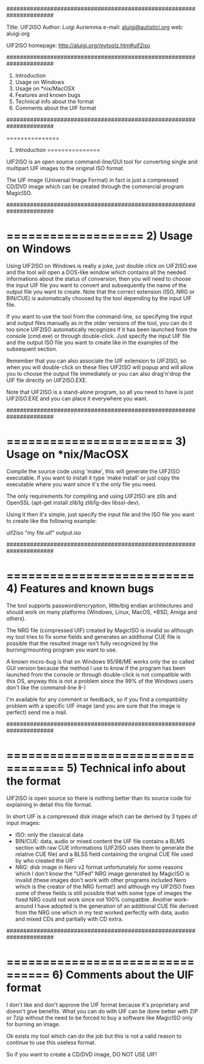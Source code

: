 ######################################################################

Title:  UIF2ISO
Author: Luigi Auriemma
e-mail: aluigi@autistici.org
web:    aluigi.org

UIF2ISO homepage:
        http://aluigi.org/mytoolz.htm#uif2iso

######################################################################

1) Introduction
2) Usage on Windows
3) Usage on *nix/MacOSX
4) Features and known bugs
5) Technical info about the format
6) Comments about the UIF format

######################################################################

===============
1) Introduction
===============

UIF2ISO is an open source command-line/GUI tool for converting single
and multipart UIF images to the original ISO format.

The UIF image (Universal Image Format) in fact is just a compressed
CD/DVD image which can be created through the commercial program
MagicISO.


######################################################################

===================
2) Usage on Windows
===================

Using UIF2ISO on Windows is really a joke, just double click on
UIF2ISO.exe and the tool will open a DOS-like window which contains
all the needed informations about the status of conversion, then you
will need to choose the input UIF file you want to convert and
subsequently the name of the output file you want to create.
Note that the correct extension (ISO, NRG or BIN/CUE) is automatically
choosed by the tool depending by the input UIF file.

If you want to use the tool from the command-line, so specifying the
input and output files manually as in the older versions of the tool,
you can do it too since UIF2ISO automatically recognizes if it has
been launched from the console (cmd.exe) or through double-click.
Just specify the input UIF file and the output ISO file you want to
create like in the examples of the subsequent section.

Remember that you can also associate the UIF extension to UIF2ISO, so
when you will double-click on these files UIF2ISO will popup and will
allow you to choose the output file immediately or you can also
drag'n'drop the UIF file directly on UIF2ISO.EXE.

Note that UIF2ISO is a stand-alone program, so all you need to have is
just UIF2ISO.EXE and you can place it everywhere you want.


######################################################################

=======================
3) Usage on *nix/MacOSX
=======================

Compile the source code using 'make', this will generate the UIF2ISO
executable.
If you want to install it type 'make install' or just copy the
executable where you want since it's the only file you need.

The only requirements for compiling and using UIF2ISO are zlib and
OpenSSL (apt-get install zlib1g zlib1g-dev libssl-dev).

Using it then it's simple, just specify the input file and the ISO
file you want to create like the following example:

  uif2iso "my file.uif" output.iso


######################################################################

==========================
4) Features and known bugs
==========================

The tool supports password/encryption, little/big endian architectures
and should work on many platforms (Windows, Linux, MacOS, *BSD, Amiga
and others).

The NRG file (compressed UIF) created by MagicISO is invalid so
although my tool tries to fix some fields and generates an additional
CUE file is possible that the resulted image isn't fully recognized by
the burning/mounting program you want to use.

A known micro-bug is that on Windows 95/98/ME works only the so
called GUI version because the method I use to know if the program has
been launched from the console or through double-click is not
compatible with this OS, anyway this is not a problem since the 99% of
the Windows users don't like the command-line 8-)

I'm available for any comment or feedback, so if you find a
compatibility problem with a specific UIF image (and you are sure that
the image is perfect) send me a mail.


######################################################################

==================================
5) Technical info about the format
==================================

UIF2ISO is open source so there is nothing better than its source code
for explaining in detail this file format.

In short UIF is a compressed disk image which can be derived by 3
types of input images:
- ISO: only the classical data
- BIN/CUE: data, audio or mixed content
  the UIF file contains a BLMS section with raw CUE informations
  (UIF2ISO uses them to generate the relative CUE file) and a BLSS
  field containing the original CUE file used by who created the UIF
- NRG: disk image in Nero v2 format
  unfortunately for some reasons which I don't know the "UIFed" NRG
  image generated by MagicISO is invalid (these images don't work with
  other programs included Nero which is the creator of the NRG
  format!) and although my UIF2ISO fixes some of these fields is still
  possible that with some type of images the fixed NRG could not work
  since not 100% compatible.
  Another work-around I have adopted is the generation of an
  additional CUE file derived from the NRG one which in my test worked
  perfectly with data, audio and mixed CDs and partially with CD
  extra.


######################################################################

================================
6) Comments about the UIF format
================================

I don't like and don't approve the UIF format because it's proprietary
and doesn't give benefits.
What you can do with UIF can be done better with ZIP or 7zip without
the need to be forced to buy a software like MagicISO only for burning
an image.

Ok exists my tool which can do the job but this is not a valid reason
to continue to use this useless format.

So if you want to create a CD/DVD image, DO NOT USE UIF!


